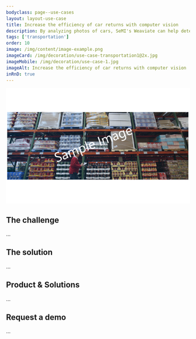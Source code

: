 ```yaml
---
bodyclass: page--use-cases
layout: layout-use-case
title: Increase the efficiency of car returns with computer vision
description: By analyzing photos of cars, SeMI's Weaviate can help determine if cars are returned properly and undamaged.
tags: ['transportation']
order: 10
image: /img/content/image-example.png
imageCard: /img/decoration/use-case-transportation1@2x.jpg
imageMobile: /img/decoration/use-case-1.jpg
imageAlt: Increase the efficiency of car returns with computer vision
inRnD: true
---
```

![Increase the efficiency of car returns with computer vision](/img/sample-usecase.png)

## The challenge

...

## The solution

...

## Product & Solutions

...

## Request a demo

...
